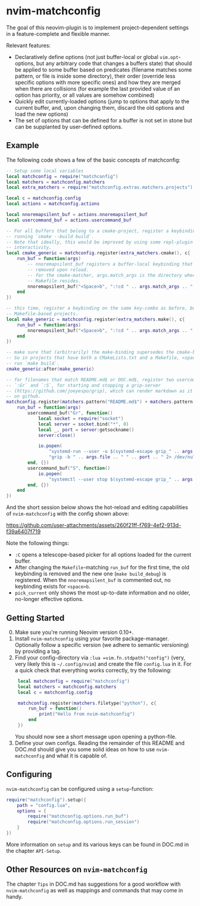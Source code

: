 # nvim-matchconfig

The goal of this neovim-plugin is to implement project-dependent settings in a
feature-complete and flexible manner.

Relevant features:
* Declaratively define options (not just buffer-local or global
  `vim.opt`-options, but any arbitrary code that changes a buffers state) that
  should be applied to some buffer based on predicates (filename matches some
  pattern, or file is inside some directory), their order (override less
  specific options with more specific ones) and how they are merged when there
  are collisions (for example the last provided value of an option has priority,
  or all values are somehow combined)
* Quickly edit currently-loaded options (jump to options that apply to the
  current buffer, and, upon changing them, discard the old options and load the
  new options)
* The set of options that can be defined for a buffer is not set in stone but
  can be supplanted by user-defined options.

## Example

The following code shows a few of the basic concepts of matchconfig:

```lua
-- Setup some local variables
local matchconfig = require("matchconfig")
local matchers = matchconfig.matchers
local extra_matchers = require("matchconfig.extras.matchers.projects")

local c = matchconfig.config
local actions = matchconfig.actions

local nnoremapsilent_buf = actions.nnoremapsilent_buf
local usercommand_buf = actions.usercommand_buf

-- For all buffers that belong to a cmake-project, register a keybinding for
-- running `cmake --build build`.
-- Note that ideally, this would be improved by using some repl-plugin for more
-- interactivity.
local cmake_generic = matchconfig.register(extra_matchers.cmake(), c{
    run_buf = function(args)
        -- nnoremapsilent_buf registers a buffer-local keybinding that can be
        -- removed upon reload.
        -- for the cmake-matcher, args.match_args is the directory where the
        -- Makefile resides.
        nnoremapsilent_buf("<Space>b", ":!cd " .. args.match_args .. " && cmake --build build<Cr>")
    end
})

-- this time, register a keybinding on the same key-combo as before, but for
-- Makefile-based projects.
local make_generic = matchconfig.register(extra_matchers.make(), c{
    run_buf = function(args)
        nnoremapsilent_buf("<Space>b", ":!cd " .. args.match_args .. " && make build<Cr>")
    end
})

-- make sure that (arbitrarily) the make-binding supersedes the cmake-binding.
-- So in projects that have both a CMakeLists.txt and a Makefile, <space>b would
-- run `make build`.
cmake_generic:after(make_generic)

-- for filenames that match README.md$ or DOC.md$, register two usercommands,
-- `:Gr` and `:S`, for starting and stopping a grip-server
-- (https://github.com/joeyespo/grip), which can render markdown as it appears
-- on github.
matchconfig.register(matchers.pattern("README.md$") + matchers.pattern("DOC.md$"), c{
    run_buf = function(args)
        usercommand_buf("Gr", function()
            local socket = require("socket")
            local server = socket.bind("*", 0)
            local _, port = server:getsockname()
            server:close()

            io.popen(
                "systemd-run --user -u $(systemd-escape grip_" .. args.file .. ") " ..
                "grip -b " .. args.file .. " " .. port .. " 2> /dev/null")
        end, {})
        usercommand_buf("S", function()
            io.popen(
                "systemctl --user stop $(systemd-escape grip_" .. args.file .. ")")
        end, {})
    end
})
```

And the short session below shows the hot-reload and editing capabilities of
`nvim-matchconfig` with the config shown above:

https://github.com/user-attachments/assets/260f21ff-f769-4ef2-913d-f39a6407f719

Note the following things:
* `:C` opens a telescope-based picker for all options loaded for the current
  buffer.
* After changing the `Makefile`-matching `run_buf` for the first time, the old
  keybinding is removed and the new one (`make build_debug`) is registered.
  When the `nnoremapsilent_buf` is commented out, no keybinding exists for
  `<space>b`.
* `pick_current` only shows the most up-to-date information and no older,
  no-longer effective options.

## Getting Started
0. Make sure you're running Neovim version 0.10+.
1. Install `nvim-matchconfig` using your favorite package-manager.
   Optionally follow a specific version (we adhere to semantic versioning) by
   providing a tag.
2. Find your config-directory via `:lua =vim.fn.stdpath("config")` (very, very
   likely this is `~/.config/nvim`) and create the file `config.lua` in it. For
   a quick check that everything works correctly, try the following:
   ```lua
    local matchconfig = require("matchconfig")
    local matchers = matchconfig.matchers
    local c = matchconfig.config

    matchconfig.register(matchers.filetype("python"), c{
        run_buf = function()
            print("Hello from nvim-matchconfig")
        end
    })
   ```
   You should now see a short message upon opening a python-file.
3. Define your own configs.  Reading the remainder of this README and DOC.md
   should give you some solid ideas on how to use `nvim-matchconfig` and what it
   is capable of.

## Configuring
`nvim-matchconfig` can be configured using a `setup`-function:
```lua
require("matchconfig").setup({
    path = "config.lua",
    options = {
        require("matchconfig.options.run_buf")
        require("matchconfig.options.run_session")
    }
})
```
More information on `setup` and its various keys can be found in
DOC.md in the chapter `API-Setup`.

## Other Resources on `nvim-matchconfig`

The chapter `Tips` in DOC.md has suggestions for a good workflow with
`nvim-matchconfig` as well as mappings and commands that may come in handy.
